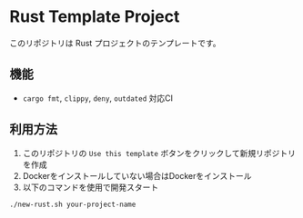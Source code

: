 # Rust Template Project

このリポジトリは Rust プロジェクトのテンプレートです。  

## 機能

- `cargo fmt`, `clippy`, `deny`, `outdated` 対応CI

## 利用方法

1. このリポジトリの `Use this template` ボタンをクリックして新規リポジトリを作成
2. Dockerをインストールしていない場合はDockerをインストール
3. 以下のコマンドを使用で開発スタート

```bash
./new-rust.sh your-project-name
```
